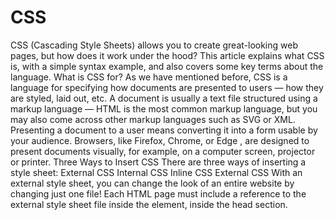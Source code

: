 # CSS
CSS (Cascading Style Sheets) allows you to create great-looking web pages, but how does it work under the hood? This article explains what CSS is, with a simple syntax example, and also covers some key terms about the language.
What is CSS for?
As we have mentioned before, CSS is a language for specifying how documents are presented to users — how they are styled, laid out, etc.
A document is usually a text file structured using a markup language — HTML is the most common markup language, but you may also come across other markup languages such as SVG or XML.
Presenting a document to a user means converting it into a form usable by your audience. Browsers, like Firefox, Chrome, or Edge , are designed to present documents visually, for example, on a computer screen, projector or printer.
Three Ways to Insert CSS
There are three ways of inserting a style sheet:
External CSS
Internal CSS
Inline CSS
External CSS
With an external style sheet, you can change the look of an entire website by changing just one file!
Each HTML page must include a reference to the external style sheet file inside the <link> element, inside the head section.